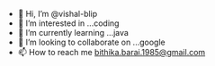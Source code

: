 - 👋 Hi, I’m @vishal-blip
- 👀 I’m interested in ...coding
- 🌱 I’m currently learning ...java
- 💞️ I’m looking to collaborate on ...google
- 📫 How to reach me bithika.barai.1985@gmail.com

<!---
vishal-blip/vishal-blip is a ✨ special ✨ repository because its `README.md` (this file) appears on your GitHub profile.
You can click the Preview link to take a look at your changes.
--->
